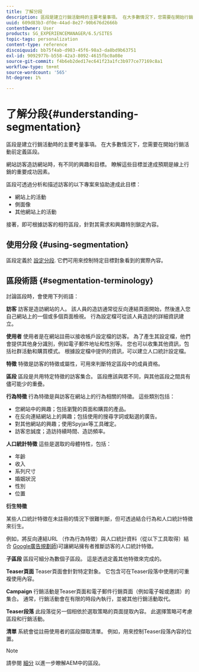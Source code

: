 ```yaml
---
title: 了解分段
description: 區段是建立行銷活動時的主要考量事項。 在大多數情況下，您需要在開始行銷活動前定義區段。
uuid: 609d83b3-df0e-44ad-8e27-90b676d2666b
contentOwner: User
products: SG_EXPERIENCEMANAGER/6.5/SITES
topic-tags: personalization
content-type: reference
discoiquuid: bb75f4ab-d983-45f6-98a3-da8bd9b63751
exl-id: 9092977b-b558-42a3-8092-4615fbc0a08e
source-git-commit: f4b6eb2ded17ec641f23a1fc3b977ce77169c8a1
workflow-type: tm+mt
source-wordcount: '565'
ht-degree: 1%

---
```


# 了解分段{#understanding-segmentation}

區段是建立行銷活動時的主要考量事項。 在大多數情況下，您需要在開始行銷活動前定義區段。

網站訪客造訪網站時，有不同的興趣和目標。 瞭解這些目標並達成預期是線上行銷的重要成功因素。

區段可透過分析和描述訪客的以下專案來協助達成此目標：

* 網站上的活動
* 側面像
* 其他網站上的活動

接著，即可根據訪客的相符區段，針對其需求和興趣特別鎖定內容。

## 使用分段 {#using-segmentation}

區段定義於 [設定分段](/help/sites-administering/campaign-segmentation.md). 它們可用來控制特定目標對象看到的實際內容。

## 區段術語 {#segmentation-terminology}

討論區段時，會使用下列術語：

**訪客** 訪客是造訪網站的人。 該人員的造訪通常從反向連結頁面開始，然後進入您自己網站上的一個或多個頁面檢視。 行為設定檔可從該人員造訪的詳細資訊建立。

**使用者** 使用者是在網站註冊以接收帳戶設定檔的訪客。 為了產生其設定檔，他們會提供其他身分識別，例如電子郵件地址和性別等。 您也可以收集其他資訊，包括社群活動和購買模式。 根據設定檔中提供的資訊，可以建立人口統計設定檔。

**特徵** 特徵是訪客的特徵或屬性，可用來判斷特定區段中的成員資格。

**區段** 區段是共用特定特徵的訪客集合。 區段應該與眾不同，與其他區段之間具有儘可能少的重疊。

**行為特徵** 行為特徵是與訪客在網站上的行為相關的特徵。 這些類別包括：

* 您網站中的興趣；包括瀏覽的頁面和購買的產品。
* 在反向連結網站上的興趣；包括使用的搜尋字詞或點選的廣告。
* 對其他網站的興趣；使用Spyjax等工具確定。
* 訪客忠誠度；造訪持續時間、造訪頻率。

**人口統計特徵** 這些是選取的母體特性，包括：

* 年齡
* 收入
* 系列尺寸
* 婚姻狀況
* 性別
* 位置

**衍生特徵**

某些人口統計特徵在未註冊的情況下很難判斷，但可透過結合行為和人口統計特徵來衍生。

例如，將反向連結URL （作為行為特徵）與人口統計資料（從以下工具取得）結合 [Google廣告規劃師](https://www.google.com/adplanner/))可讓網站擁有者推斷訪客的人口統計特徵。

**子區段** 區段可細分為數個子區段。 這是透過定義其他特徵來完成的。

**Teaser頁面** Teaser頁面會針對特定對象。 它包含可在Teaser段落中使用的可重複使用內容。

**Campaign** 行銷活動是Teaser頁面和電子郵件行銷頁面（例如電子報或邀請）的集合。 通常，行銷活動會在有限的時段內執行，並被其他行銷活動取代。

**Teaser段落** 此段落從另一個相依於選取策略的頁面提取內容。 此選擇策略可考慮區段和行銷活動。

**清單** 系統會從註冊使用者的區段擷取清單。 例如，用來控制Teaser段落內容的位置。

>[!NOTE]
>
>請參閱 [細分](/help/sites-administering/campaign-segmentation.md) 以進一步瞭解AEM中的區段。
